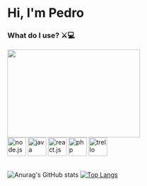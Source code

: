 <h1 align="left">Hi, I'm Pedro</h1>

<h3 align="left">What do I use? ⚔️💻</h2>

<img align="center" src="https://media.tenor.com/41I-iMyClCgAAAAd/programmer-programming.gif" width="300" height="200" />


<div align="left">
  
  <img src="https://cdn.jsdelivr.net/gh/devicons/devicon/icons/nodejs/nodejs-original.svg" height="42" width="42" alt="node.js"  />
  <img src="https://cdn.jsdelivr.net/gh/devicons/devicon/icons/java/java-original.svg" height="42" width="42" alt="java"  />
  <img src="https://cdn.jsdelivr.net/gh/devicons/devicon/icons/react/react-original.svg" height="42" width="42" alt="react.js"  />
  <img src="https://cdn.jsdelivr.net/gh/devicons/devicon/icons/php/php-original.svg" height="42" width="42" alt="php"  />
  <img src="https://cdn.jsdelivr.net/gh/devicons/devicon/icons/trello/trello-plain.svg" height="42" width="42" alt="trello"  />
</div>
<br />

![Anurag's GitHub stats](https://github-readme-stats.vercel.app/api?username=pedroCoding&show_icons=true&theme=dracula)
[![Top Langs](https://github-readme-stats.vercel.app/api/top-langs/?username=pedroCoding&layout=compact)](https://github.com/anuraghazra/github-readme-stats)

